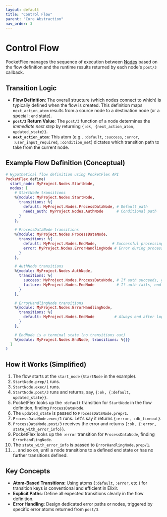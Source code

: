 ```yaml
---
layout: default
title: "Control Flow"
parent: "Core Abstraction"
nav_order: 3
---
```


# Control Flow

PocketFlex manages the sequence of execution between [Nodes](./node.md) based on the flow definition and the runtime results returned by each node's `post/3` callback.

## Transition Logic

- **Flow Definition**: The overall structure (which nodes connect to which) is typically defined when the flow is created. This definition maps `next_action_atom` results from a source node to a destination node (or a special `:end` state).
- **`post/3` Return Value**: The `post/3` function of a node determines the *immediate next step* by returning `{:ok, {next_action_atom, updated_state}}`.
- **`next_action_atom`**: This atom (e.g., `:default`, `:success`, `:error`, `:user_input_required`, `:condition_met`) dictates which transition path to take from the current node.

## Example Flow Definition (Conceptual)

```elixir
# Hypothetical flow definition using PocketFlex API
PocketFlex.define(
  start_node: MyProject.Nodes.StartNode,
  nodes: [
    # StartNode transitions
    %{module: MyProject.Nodes.StartNode, 
      transitions: %{
        default: MyProject.Nodes.ProcessDataNode, # Default path
        needs_auth: MyProject.Nodes.AuthNode      # Conditional path
      }
    },
    
    # ProcessDataNode transitions
    %{module: MyProject.Nodes.ProcessDataNode, 
      transitions: %{
        default: MyProject.Nodes.EndNode,       # Successful processing
        error: MyProject.Nodes.ErrorHandlingNode # Error during processing
      }
    },

    # AuthNode transitions
    %{module: MyProject.Nodes.AuthNode, 
      transitions: %{
        success: MyProject.Nodes.ProcessDataNode, # If auth succeeds, go process
        failure: MyProject.Nodes.EndNode          # If auth fails, end
      }
    },

    # ErrorHandlingNode transitions
    %{module: MyProject.Nodes.ErrorHandlingNode, 
      transitions: %{
        default: MyProject.Nodes.EndNode         # Always end after logging error
      }
    },

    # EndNode is a terminal state (no transitions out)
    %{module: MyProject.Nodes.EndNode, transitions: %{}}
  ]
)
```

## How it Works (Simplified)

1. The flow starts at the `start_node` (`StartNode` in the example).
2. `StartNode.prep/1` runs.
3. `StartNode.exec/1` runs.
4. `StartNode.post/3` runs and returns, say, `{:ok, {:default, updated_state}}`.
5. PocketFlex looks up the `:default` transition for `StartNode` in the flow definition, finding `ProcessDataNode`.
6. The `updated_state` is passed to `ProcessDataNode.prep/1`.
7. `ProcessDataNode.exec/1` runs. Let's say it returns `{:error, :db_timeout}`.
8. `ProcessDataNode.post/3` receives the error and returns `{:ok, {:error, state_with_error_info}}`.
9. PocketFlex looks up the `:error` transition for `ProcessDataNode`, finding `ErrorHandlingNode`.
10. The `state_with_error_info` is passed to `ErrorHandlingNode.prep/1`.
11. ... and so on, until a node transitions to a defined end state or has no further transitions defined.

## Key Concepts

- **Atom-Based Transitions**: Using atoms (`:default`, `:error`, etc.) for transition keys is conventional and efficient in Elixir.
- **Explicit Paths**: Define all expected transitions clearly in the flow definition.
- **Error Handling**: Design dedicated error paths or nodes, triggered by specific error atoms returned from `post/3`. 
